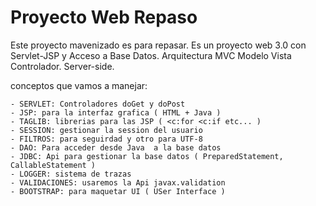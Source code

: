 # Proyecto Web Repaso

Este proyecto mavenizado es para repasar. 
Es un proyecto web 3.0 con Servlet-JSP y Acceso a Base Datos.
Arquitectura MVC Modelo Vista Controlador.
Server-side.

conceptos que vamos a manejar:

	- SERVLET: Controladores doGet y doPost
	- JSP: para la interfaz grafica ( HTML + Java )
	- TAGLIB: librerias para las JSP ( <c:for <c:if etc... )
	- SESSION: gestionar la session del usuario
	- FILTROS: para seguirdad y otro para UTF-8
	- DAO: Para acceder desde Java  a la base datos	
	- JDBC: Api para gestionar la base datos ( PreparedStatement, CallableStatement )
	- LOGGER: sistema de trazas
	- VALIDACIONES: usaremos la Api javax.validation
	- BOOTSTRAP: para maquetar UI ( USer Interface )
	
	
	

